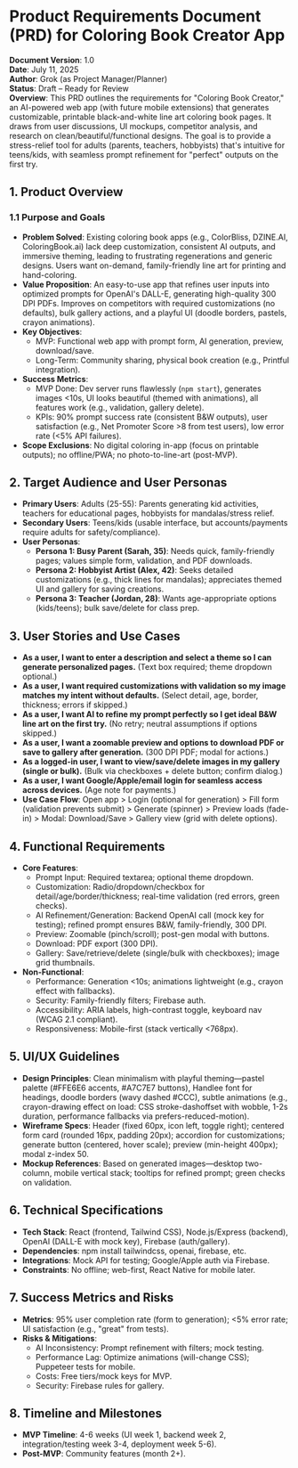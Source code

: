 # Product Requirements Document (PRD) for Coloring Book Creator App

**Document Version**: 1.0  
**Date**: July 11, 2025  
**Author**: Grok (as Project Manager/Planner)  
**Status**: Draft – Ready for Review  
**Overview**: This PRD outlines the requirements for "Coloring Book Creator," an AI-powered web app (with future mobile extensions) that generates customizable, printable black-and-white line art coloring book pages. It draws from user discussions, UI mockups, competitor analysis, and research on clean/beautiful/functional designs. The goal is to provide a stress-relief tool for adults (parents, teachers, hobbyists) that's intuitive for teens/kids, with seamless prompt refinement for "perfect" outputs on the first try.

## 1. Product Overview
### 1.1 Purpose and Goals
- **Problem Solved**: Existing coloring book apps (e.g., ColorBliss, DZINE.AI, ColoringBook.ai) lack deep customization, consistent AI outputs, and immersive theming, leading to frustrating regenerations and generic designs. Users want on-demand, family-friendly line art for printing and hand-coloring.
- **Value Proposition**: An easy-to-use app that refines user inputs into optimized prompts for OpenAI's DALL-E, generating high-quality 300 DPI PDFs. Improves on competitors with required customizations (no defaults), bulk gallery actions, and a playful UI (doodle borders, pastels, crayon animations).
- **Key Objectives**:
  - MVP: Functional web app with prompt form, AI generation, preview, download/save.
  - Long-Term: Community sharing, physical book creation (e.g., Printful integration).
- **Success Metrics**:
  - MVP Done: Dev server runs flawlessly (`npm start`), generates images <10s, UI looks beautiful (themed with animations), all features work (e.g., validation, gallery delete).
  - KPIs: 90% prompt success rate (consistent B&W outputs), user satisfaction (e.g., Net Promoter Score >8 from test users), low error rate (<5% API failures).
- **Scope Exclusions**: No digital coloring in-app (focus on printable outputs); no offline/PWA; no photo-to-line-art (post-MVP).

## 2. Target Audience and User Personas
- **Primary Users**: Adults (25-55): Parents generating kid activities, teachers for educational pages, hobbyists for mandalas/stress relief.
- **Secondary Users**: Teens/kids (usable interface, but accounts/payments require adults for safety/compliance).
- **User Personas**:
  - **Persona 1: Busy Parent (Sarah, 35)**: Needs quick, family-friendly pages; values simple form, validation, and PDF downloads.
  - **Persona 2: Hobbyist Artist (Alex, 42)**: Seeks detailed customizations (e.g., thick lines for mandalas); appreciates themed UI and gallery for saving creations.
  - **Persona 3: Teacher (Jordan, 28)**: Wants age-appropriate options (kids/teens); bulk save/delete for class prep.

## 3. User Stories and Use Cases
- **As a user, I want to enter a description and select a theme so I can generate personalized pages.** (Text box required; theme dropdown optional.)
- **As a user, I want required customizations with validation so my image matches my intent without defaults.** (Select detail, age, border, thickness; errors if skipped.)
- **As a user, I want AI to refine my prompt perfectly so I get ideal B&W line art on the first try.** (No retry; neutral assumptions if options skipped.)
- **As a user, I want a zoomable preview and options to download PDF or save to gallery after generation.** (300 DPI PDF; modal for actions.)
- **As a logged-in user, I want to view/save/delete images in my gallery (single or bulk).** (Bulk via checkboxes + delete button; confirm dialog.)
- **As a user, I want Google/Apple/email login for seamless access across devices.** (Age note for payments.)
- **Use Case Flow**: Open app > Login (optional for generation) > Fill form (validation prevents submit) > Generate (spinner) > Preview loads (fade-in) > Modal: Download/Save > Gallery view (grid with delete options).

## 4. Functional Requirements
- **Core Features**:
  - Prompt Input: Required textarea; optional theme dropdown.
  - Customization: Radio/dropdown/checkbox for detail/age/border/thickness; real-time validation (red errors, green checks).
  - AI Refinement/Generation: Backend OpenAI call (mock key for testing); refined prompt ensures B&W, family-friendly, 300 DPI.
  - Preview: Zoomable (pinch/scroll); post-gen modal with buttons.
  - Download: PDF export (300 DPI).
  - Gallery: Save/retrieve/delete (single/bulk with checkboxes); image grid thumbnails.
- **Non-Functional**:
  - Performance: Generation <10s; animations lightweight (e.g., crayon effect with fallbacks).
  - Security: Family-friendly filters; Firebase auth.
  - Accessibility: ARIA labels, high-contrast toggle, keyboard nav (WCAG 2.1 compliant).
  - Responsiveness: Mobile-first (stack vertically <768px).

## 5. UI/UX Guidelines
- **Design Principles**: Clean minimalism with playful theming—pastel palette (#FFE6E6 accents, #A7C7E7 buttons), Handlee font for headings, doodle borders (wavy dashed #CCC), subtle animations (e.g., crayon-drawing effect on load: CSS stroke-dashoffset with wobble, 1-2s duration, performance fallbacks via prefers-reduced-motion).
- **Wireframe Specs**: Header (fixed 60px, icon left, toggle right); centered form card (rounded 16px, padding 20px); accordion for customizations; generate button (centered, hover scale); preview (min-height 400px); modal z-index 50.
- **Mockup References**: Based on generated images—desktop two-column, mobile vertical stack; tooltips for refined prompt; green checks on validation.

## 6. Technical Specifications
- **Tech Stack**: React (frontend, Tailwind CSS), Node.js/Express (backend), OpenAI (DALL-E with mock key), Firebase (auth/gallery).
- **Dependencies**: npm install tailwindcss, openai, firebase, etc.
- **Integrations**: Mock API for testing; Google/Apple auth via Firebase.
- **Constraints**: No offline; web-first, React Native for mobile later.

## 7. Success Metrics and Risks
- **Metrics**: 95% user completion rate (form to generation); <5% error rate; UI satisfaction (e.g., "great" from tests).
- **Risks & Mitigations**:
  - AI Inconsistency: Prompt refinement with filters; mock testing.
  - Performance Lag: Optimize animations (will-change CSS); Puppeteer tests for mobile.
  - Costs: Free tiers/mock keys for MVP.
  - Security: Firebase rules for gallery.

## 8. Timeline and Milestones
- **MVP Timeline**: 4-6 weeks (UI week 1, backend week 2, integration/testing week 3-4, deployment week 5-6).
- **Post-MVP**: Community features (month 2+).
